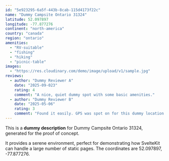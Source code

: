 ```yaml
---
id: "5e923295-6a5f-443b-8cab-115d4173f22c"
name: "Dummy Campsite Ontario 31324"
latitude: 52.097897
longitude: -77.877276
continent: "north-america"
country: "canada"
region: "ontario"
amenities:
  - "RV-suitable"
  - "fishing"
  - "hiking"
  - "picnic-table"
images:
  - "https://res.cloudinary.com/demo/image/upload/v1/sample.jpg"
reviews:
  - author: "Dummy Reviewer A"
    date: "2025-09-023"
    rating: 4
    comment: "A nice, quiet dummy spot with some basic amenities."
  - author: "Dummy Reviewer B"
    date: "2025-05-06"
    rating: 3
    comment: "Found it easily. GPS was spot on for this dummy location."
---
```


This is a **dummy description** for Dummy Campsite Ontario 31324, generated for the proof of concept.

It provides a serene environment, perfect for demonstrating how SvelteKit can handle a large number of static pages. The coordinates are 52.097897, -77.877276.
